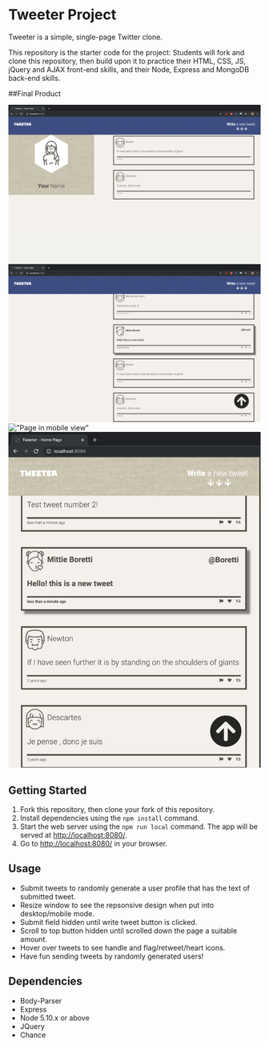 # Tweeter Project

Tweeter is a simple, single-page Twitter clone.

This repository is the starter code for the project: Students will fork and clone this repository, then build upon it to practice their HTML, CSS, JS, jQuery and AJAX front-end skills, and their Node, Express and MongoDB back-end skills.



##Final Product

!["Initial desktop page with placeholder tweets (text area hidden)"](https://github.com/eliks93/tweeter/blob/master/docs/Screen%20Shot%202019-11-07%20at%205.25.49%20PM.png?raw=true)
!["Page with new tweets created and scroll up button"](https://raw.githubusercontent.com/eliks93/tweeter/master/docs/Screen%20Shot%202019-11-07%20at%205.26.57%20PM.png)
!["Page in mobile view"](hhttps://github.com/eliks93/tweeter/blob/master/docs/Screen%20Shot%202019-11-07%20at%205.28.41%20PM.png?raw=true)
!["Mobile page showing scroll button"](https://github.com/eliks93/tweeter/blob/master/docs/Screen%20Shot%202019-11-07%20at%205.29.09%20PM.png?raw=true)


## Getting Started

1. Fork this repository, then clone your fork of this repository.
2. Install dependencies using the `npm install` command.
3. Start the web server using the `npm run local` command. The app will be served at <http://localhost:8080/>.
4. Go to <http://localhost:8080/> in your browser.

## Usage

- Submit tweets to randomly generate a user profile that has the text of submitted tweet.
- Resize window to see the repsonsive design when put into desktop/mobile mode.
- Submit field hidden until write tweet button is clicked.
- Scroll to top button hidden until scrolled down the page a suitable amount.
- Hover over tweets to see handle and flag/retweet/heart icons.
- Have fun sending tweets by randomly generated users!

## Dependencies
- Body-Parser
- Express
- Node 5.10.x or above
- JQuery
- Chance